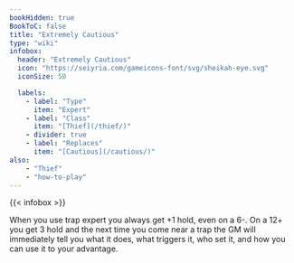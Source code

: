 ```yaml
---
bookHidden: true
BookToC: false
title: "Extremely Cautious"
type: "wiki"
infobox:
  header: "Extremely Cautious"
  icon: "https://seiyria.com/gameicons-font/svg/sheikah-eye.svg"
  iconSize: 50

  labels:
    - label: "Type"
      item: "Expert"
    - label: "Class"
      item: "[Thief](/thief/)"
    - divider: true
    - label: "Replaces"
      item: "[Cautious](/cautious/)"
also:
    - "Thief"
    - "how-to-play"
---
```


{{< infobox >}}

When you use trap expert you always get +1 hold, even on a 6-. On a 12+ you get 3 hold and the next time you come near a trap the GM will immediately tell you what it does, what triggers it, who set it, and how you can use it to your advantage.